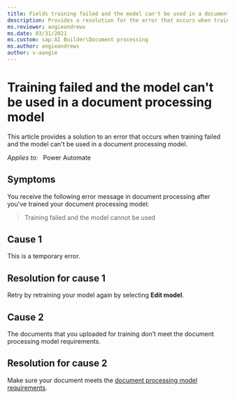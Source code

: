 ```yaml
---
title: Fields training failed and the model can't be used in a document processing model
description: Provides a resolution for the error that occurs when training failed and the model can't be used in a document processing model.
ms.reviewer: angieandrews
ms.date: 03/31/2021
ms.custom: sap:AI Builder\Document processing
ms.author: angieandrews
author: v-aangie
---
```

# Training failed and the model can't be used in a document processing model

This article provides a solution to an error that occurs when training failed and the model can't be used in a document processing model.

_Applies to:_ &nbsp; Power Automate

## Symptoms

You receive the following error message in document processing after you've trained your document processing model:

> Training failed and the model cannot be used

## Cause 1

This is a temporary error.

## Resolution for cause 1

Retry by retraining your model again by selecting **Edit model**.

## Cause 2

The documents that you uploaded for training don’t meet the document processing model requirements.

## Resolution for cause 2

Make sure your document meets the [document processing model requirements](/ai-builder/form-processing-model-requirements).
